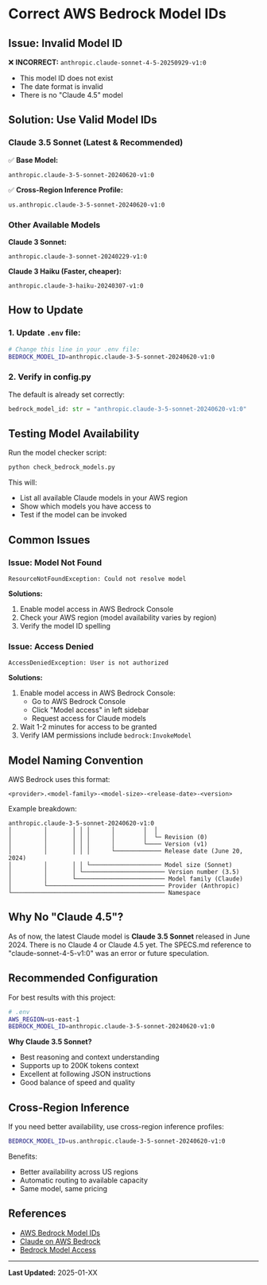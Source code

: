 # Correct AWS Bedrock Model IDs

## Issue: Invalid Model ID

❌ **INCORRECT:** `anthropic.claude-sonnet-4-5-20250929-v1:0`
- This model ID does not exist
- The date format is invalid
- There is no "Claude 4.5" model

## Solution: Use Valid Model IDs

### Claude 3.5 Sonnet (Latest & Recommended)

✅ **Base Model:**
```
anthropic.claude-3-5-sonnet-20240620-v1:0
```

✅ **Cross-Region Inference Profile:**
```
us.anthropic.claude-3-5-sonnet-20240620-v1:0
```

### Other Available Models

**Claude 3 Sonnet:**
```
anthropic.claude-3-sonnet-20240229-v1:0
```

**Claude 3 Haiku (Faster, cheaper):**
```
anthropic.claude-3-haiku-20240307-v1:0
```

## How to Update

### 1. Update `.env` file:
```bash
# Change this line in your .env file:
BEDROCK_MODEL_ID=anthropic.claude-3-5-sonnet-20240620-v1:0
```

### 2. Verify in config.py
The default is already set correctly:
```python
bedrock_model_id: str = "anthropic.claude-3-5-sonnet-20240620-v1:0"
```

## Testing Model Availability

Run the model checker script:
```bash
python check_bedrock_models.py
```

This will:
- List all available Claude models in your AWS region
- Show which models you have access to
- Test if the model can be invoked

## Common Issues

### Issue: Model Not Found
```
ResourceNotFoundException: Could not resolve model
```

**Solutions:**
1. Enable model access in AWS Bedrock Console
2. Check your AWS region (model availability varies by region)
3. Verify the model ID spelling

### Issue: Access Denied
```
AccessDeniedException: User is not authorized
```

**Solutions:**
1. Enable model access in AWS Bedrock Console:
   - Go to AWS Bedrock Console
   - Click "Model access" in left sidebar
   - Request access for Claude models
2. Wait 1-2 minutes for access to be granted
3. Verify IAM permissions include `bedrock:InvokeModel`

## Model Naming Convention

AWS Bedrock uses this format:
```
<provider>.<model-family>-<model-size>-<release-date>-<version>
```

Example breakdown:
```
anthropic.claude-3-5-sonnet-20240620-v1:0
│         │       │ │ │      │        │  │
│         │       │ │ │      │        │  └─ Revision (0)
│         │       │ │ │      │        └──── Version (v1)
│         │       │ │ │      └───────────── Release date (June 20, 2024)
│         │       │ │ └──────────────────── Model size (Sonnet)
│         │       │ └─────────────────────── Version number (3.5)
│         │       └───────────────────────── Model family (Claude)
│         └───────────────────────────────── Provider (Anthropic)
└─────────────────────────────────────────── Namespace
```

## Why No "Claude 4.5"?

As of now, the latest Claude model is **Claude 3.5 Sonnet** released in June 2024. There is no Claude 4 or Claude 4.5 yet. The SPECS.md reference to "claude-sonnet-4-5-v1:0" was an error or future speculation.

## Recommended Configuration

For best results with this project:
```bash
# .env
AWS_REGION=us-east-1
BEDROCK_MODEL_ID=anthropic.claude-3-5-sonnet-20240620-v1:0
```

**Why Claude 3.5 Sonnet?**
- Best reasoning and context understanding
- Supports up to 200K tokens context
- Excellent at following JSON instructions
- Good balance of speed and quality

## Cross-Region Inference

If you need better availability, use cross-region inference profiles:
```bash
BEDROCK_MODEL_ID=us.anthropic.claude-3-5-sonnet-20240620-v1:0
```

Benefits:
- Better availability across US regions
- Automatic routing to available capacity
- Same model, same pricing

## References

- [AWS Bedrock Model IDs](https://docs.aws.amazon.com/bedrock/latest/userguide/model-ids.html)
- [Claude on AWS Bedrock](https://docs.anthropic.com/en/api/claude-on-amazon-bedrock)
- [Bedrock Model Access](https://docs.aws.amazon.com/bedrock/latest/userguide/model-access.html)

---

**Last Updated:** 2025-01-XX
